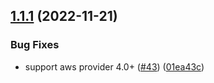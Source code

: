## [1.1.1](https://github.com/observeinc/terraform-aws-lambda/compare/v1.1.0...v1.1.1) (2022-11-21)


### Bug Fixes

* support aws provider 4.0+ ([#43](https://github.com/observeinc/terraform-aws-lambda/issues/43)) ([01ea43c](https://github.com/observeinc/terraform-aws-lambda/commit/01ea43ca12b59914d18f8ce6a69723f68ccce6d7))



